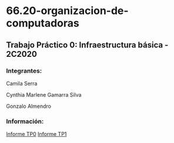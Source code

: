 # 66.20-organizacion-de-computadoras

## Trabajo Práctico 0: Infraestructura básica - 2C2020

### Integrantes:
  Camila Serra
  
  Cynthia Marlene Gamarra Silva
  
  Gonzalo Almendro
  
### Información:
[Informe TP0](tp0/Organizacion_de_computadoras_tp0.pdf)
[Informe TP1](tp10/informe.pdf)
